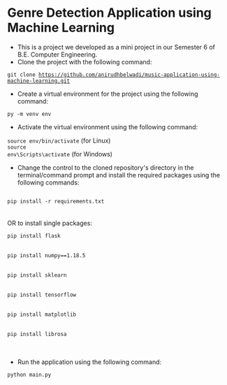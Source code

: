 # Genre Detection Application using Machine Learning

- This is a project we developed as a mini project in our Semester 6 of B.E. Computer Engineering.
- Clone the project with the following command:

<code>git clone https://github.com/anirudhbelwadi/music-application-using-machine-learning.git</code>

- Create a virtual environment for the project using the following command:

<code>py -m venv env</code>

- Activate the virtual environment using the following command:

<code>source env/bin/activate</code> (for Linux)
<br>
<code>source env\Scripts\activate</code> (for Windows)

- Change the control to the cloned repository's directory in the terminal/command prompt and install the required packages using the following commands:

<code>
pip install -r requirements.txt
</code>
<br><br>
OR to install single packages:
<br>
<code>
pip install flask
</code>
<br>
<code>
pip install numpy==1.18.5
</code>
<br>
<code>
pip install sklearn
</code>
<br>
<code>
pip install tensorflow
</code>
<br>
<code>
pip install matplotlib
</code>
<br>
<code>
pip install librosa
</code>
<br><br>

- Run the application using the following command:

<code>python main.py</code>